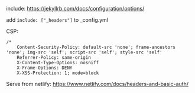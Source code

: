 include: https://jekyllrb.com/docs/configuration/options/

add `include: ["_headers"]` to _config.yml

CSP: 

```
/* 
    Content-Security-Policy: default-src 'none'; frame-ancestors 'none'; img-src 'self'; script-src 'self'; style-src 'self'
    Referrer-Policy: same-origin
    X-Content-Type-Options: nosniff
    X-Frame-Options: DENY
    X-XSS-Protection: 1; mode=block
```

Serve from netlify: https://www.netlify.com/docs/headers-and-basic-auth/